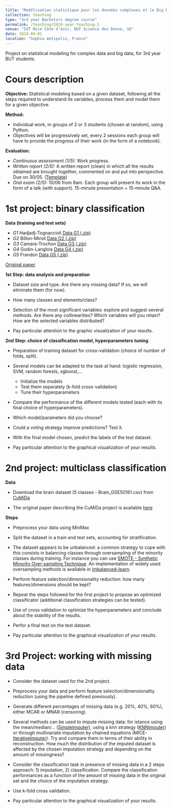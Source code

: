 ```yaml
---
title: "Modélisation statistique pour les données complexes et le Big Data"
collection: teaching
type: "3rd year Bachelors degree course"
permalink: /teaching/2024-year-teaching-1
venue: "IUT Nice Côte d’Azur, BUT Science des Donne, S6"
date: 2024-04-01
location: "Sophia Antipolis, France"
---
```


Project on statistical modeling for complex data and big data, for 3rd year BUT students.

Cours description
======
**Objective:** Statistical modeling based on a given dataset, following all the steps required to understand its variables, process them and model them for a given objective. 

**Method:** 
* Individual work, in groups of 2 or 3 students (chosen at random), using Python.
* Objectives will be progressively set, every 2 sessions each group will have to provide the progress of their work (in the form of a notebook).

**Evaluation:**
* *Continuous assessment (1/5):* Work progress.
* *Written report (2/5):* A written report (clean) in which all the results obtained are brought together, commented on and put into perspective. Due on 30/05. ([Template](http://ibalelli.github.io/files/course_material/mod_stat_BUT/Report_template.docx))
* *Oral exam (2/5):* 10/06 from 8am. Each group will present its work in the form of a talk (with support). 15-minute presentation + 15-minute Q&A.

<!---
Groups (Randomly defined)
======
* *G1* 
-->

1st project: binary classification
======

**Data (training and test sets)**
* *G1* Hadjadj-Tognaccioli [Data G1 (.zip)](http://ibalelli.github.io/files/course_material/mod_stat_BUT/Data_G1.zip) <br/>
* *G2* Billon-Minot [Data G2 (.zip)](http://ibalelli.github.io/files/course_material/mod_stat_BUT/Data_G2.zip) <br/>
* *G3* Camara-Trochon [Data G3 (.zip)](http://ibalelli.github.io/files/course_material/mod_stat_BUT/Data_G3.zip) <br/>
* *G4* Godin-Langlois [Data G4 (.zip)](http://ibalelli.github.io/files/course_material/mod_stat_BUT/Data_G4.zip) <br/>
* *G5* Frandon [Data G5 (.zip)](http://ibalelli.github.io/files/course_material/mod_stat_BUT/Data_G5.zip) <br/>

<!---
# [Data G6 (.zip)](http://ibalelli.github.io/files/course_material/mod_stat_BUT/Data_G6.zip) <br/>
-->

[Original paper](http://ibalelli.github.io/files/course_material/mod_stat_BUT/paper.pdf) <br/>

**1st Step: data analysis and preparation**

* Dataset size and type. Are there any missing data? If so, we will eliminate them (for now).

* How many classes and elements/class?

* Selection of the most significant variables: explore and suggest several methods. Are there any collinearities? Which variables will you retain? How are the selected variables distributed?

* Pay particular attention to the graphic visualization of your results.

**2nd Step: choice of classification model, hyperparameters tuning**

* Preparation of training dataset for cross-validation (choice of number of folds, split).

* Several models can be adapted to the task at hand: logistic regression, SVM, random forests, xgboost,...
    * Initialize the models
    * Test them separately (k-fold cross-validation)
    * Tune their hyperparameters

* Compare the performance of the different models tested (each with its final choice of hyperparameters).

* Which model/parameters did you choose?

* Could a voting strategy improve predictions? Test it.

* With the final model chosen, predict the labels of the test dataset.

* Pay particular attention to the graphical visualization of your results.

2nd project: multiclass classification
======

**Data**

* Download the brain dataset (5 classes - Brain_GSE50161.csv) from [CuMiDa](https://sbcb.inf.ufrgs.br/cumida)

* The original paper describing the CuMiDa project is available [here](https://www.liebertpub.com/doi/full/10.1089/cmb.2018.0238)

**Steps**

* Preprocess your data using MinMax

* Split the dataset in a train and test sets, accounting for stratification.

* The dataset appears to be unbalanced: a common strategy to cope with this consists in balancing classes through oversampling of the minority classes during training. For instance you can use [SMOTE - Synthetic Minority Over-sampling Technique](https://www.jair.org/index.php/jair/article/view/10302/24590). An implementation of widely used oversampling methods is available in [imbalanced-learn](https://imbalanced-learn.org/stable/references/over_sampling.html).

* Perform feature selection/dimensionality reduction: how many features/dimensions should be kept?

* Repeat the steps followed for the first project to propose an optimized classificator (additional classification strategies can be tested).

* Use of cross validation to optimize the hyperparameters and conclude about the stability of the results.

* Perfor a final test on the test dataset.

* Pay particular attention to the graphical visualization of your results.


3rd Project: working with missing data
======

* Consider the dataset used for the 2nd project.

* Preprocess your data and perform feature selection/dimensionality reduction (using the pipeline defined previously).

* Generate different percentages of missing data (e.g. 20%, 40%, 60%), either MCAR or MNAR (censoring).

* Several methods can be used to impute missing data: for istance using the mean/median/... ([SimpleImputer](https://scikit-learn.org/stable/modules/generated/sklearn.impute.SimpleImputer.html#sklearn.impute.SimpleImputer)), using a knn strategy ([KNNImputer](https://scikit-learn.org/stable/modules/generated/sklearn.impute.KNNImputer.html#sklearn.impute.KNNImputer)) or through multivariate imputation by chained equations (MICE-[IterativeImputer](https://scikit-learn.org/stable/modules/generated/sklearn.impute.IterativeImputer.html#sklearn.impute.IterativeImputer)). Try and compare them in terms of their ability in reconstruction. How much the distribution of the imputed dataset is affected by the chosen imputation strategy and depending on the amount of missingness?

* Consider the classification task in presence of missing data in a 2 steps approach: 1) imputation, 2) classification. Compare the classification performances as a function of the amount of missing data in the original set and the choice of the imputation strategy.

* Use k-fold cross validation.

* Pay particular attention to the graphical visualization of your results.

<!---
3rd Step: handling missing data
======

* Here below, you can download the complete training and testing data (the ground truth for evaluating the imputation methods). Note that this time the datasets include all features' names. 

[Data G1 (.zip)](http://ibalelli.github.io/files/course_material/mod_stat_BUT/Data_G1_complete.zip) <br/>
[Data G2 (.zip)](http://ibalelli.github.io/files/course_material/mod_stat_BUT/Data_G2_complete.zip) <br/>
[Data G3 (.zip)](http://ibalelli.github.io/files/course_material/mod_stat_BUT/Data_G3_complete.zip) <br/>
[Data G4 (.zip)](http://ibalelli.github.io/files/course_material/mod_stat_BUT/Data_G4_complete.zip) <br/>
[Data G5 (.zip)](http://ibalelli.github.io/files/course_material/mod_stat_BUT/Data_G5_complete.zip) <br/>
[Data G6 (.zip)](http://ibalelli.github.io/files/course_material/mod_stat_BUT/Data_G6_complete.zip) <br/>

* Check missing data patterns in data and data_test.

* Several methods can be used to impute these data (take a look at the [sklearn.impute](https://scikit-learn.org/stable/api/sklearn.impute.html) package; a method based on random forests is implented [here](https://pypi.org/project/MissForest/)): test them and evaluate their ability to impute your missing data (using cross-validation).

* Apply the classification models tested in the previous step to the full (imputed) dataset: do you observe any performance improvement?

* Could *multiple imputation* methods provide better classification results?

* Pay particular attention to the graphical visualization of your results.

Interpretation and written report
======

[Template](http://ibalelli.github.io/files/course_material/mod_stat_BUT/Report_template.docx) <br/>

* The data you've handled so far has been extracted from the [Breast Cancer Wisconsin dataset](https://scikit-learn.org/stable/datasets/toy_dataset.html#breast-cancer-dataset), which contains 30 features calculated from a digitized image of a fine needle aspirate (FNA) of a breast mass. They describe the characteristics of the cell nuclei present in the image and are used to predict whether the tumor mass is benign (0) or malignant (1).

* We have artificially introduced missing data, which is frequent in the clinic, where errors can occur at various points in the data acquisition or transcription phases.

* The analysis you have carried out could answer a very simple but relevant clinical question: could you propose a tool to help classify a new patient's tumor mass from measurements (possibly partly missing) extracted from a FNA?

* Use this information to guide the writing of your report and work out your presentation. 

* Of note, this dataset has been widely explored, and you can find articles and several projects on Kaggle that use it.

Final grades
======

[Notes](http://ibalelli.github.io/files/course_material/mod_stat_BUT/Notes_BD.pdf) <br/>

-->